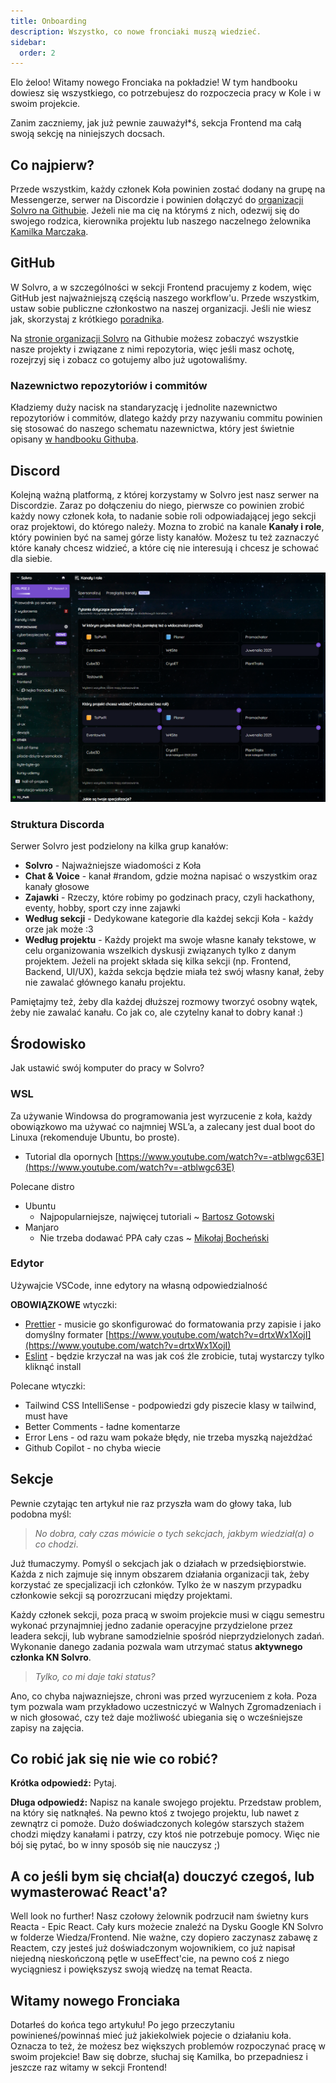 ```yaml
---
title: Onboarding
description: Wszystko, co nowe fronciaki muszą wiedzieć.
sidebar:
  order: 2
---
```


Elo żeloo! Witamy nowego Fronciaka na pokładzie! W tym handbooku dowiesz się wszystkiego, co potrzebujesz do rozpoczecia pracy w Kole i w swoim projekcie.

Zanim zaczniemy, jak już pewnie zauważył\*ś, sekcja Frontend ma całą swoją sekcję na niniejszych docsach.

## Co najpierw?

Przede wszystkim, każdy członek Koła powinien zostać dodany na grupę na Messengerze, serwer na Discordzie i powinien dołączyć do [organizacji Solvro na Githubie](https://github.com/Solvro). Jeżeli nie ma cię na którymś z nich, odezwij się do swojego rodzica, kierownika projektu lub naszego naczelnego żelownika [Kamilka Marczaka](https://github.com/qamarq).

## GitHub

W Solvro, a w szczególności w sekcji Frontend pracujemy z kodem, więc GitHub jest najważniejszą częścią naszego workflow'u. Przede wszystkim, ustaw sobie publiczne członkostwo na naszej organizacji. Jeśli nie wiesz jak, skorzystaj z krótkiego [poradnika](https://docs.solvro.pl/git-github/solvro#publiczne-cz%C5%82onkostwo).

Na [stronie organizacji Solvro](https://github.com/solvro) na Githubie możesz zobaczyć wszystkie nasze projekty i związane z nimi repozytoria, więc jeśli masz ochotę, rozejrzyj się i zobacz co gotujemy albo już ugotowaliśmy.

### Nazewnictwo repozytoriów i commitów

Kładziemy duży nacisk na standaryzację i jednolite nazewnictwo repozytoriów i commitów, dlatego każdy przy nazywaniu commitu powinien się stosować do naszego schematu nazewnictwa, który jest świetnie opisany [w handbooku Githuba](/git-github/solvro).

## Discord

Kolejną ważną platformą, z której korzystamy w Solvro jest nasz serwer na Discordzie. Zaraz po dołączeniu do niego, pierwsze co powinien zrobić każdy nowy członek koła, to nadanie sobie roli odpowiadającej jego sekcji oraz projektowi, do którego należy. Mozna to zrobić na kanale **Kanały i role**, który powinien być na samej górze listy kanałów. Możesz tu też zaznaczyć które kanały chcesz widzieć, a które cię nie interesują i chcesz je schować dla siebie.

![Widok kanału 'Kanały i role' na Discordzie](../../../../assets/onboarding/kanaly-i-role.png)

### Struktura Discorda

Serwer Solvro jest podzielony na kilka grup kanałów:

- **Solvro** - Najważniejsze wiadomości z Koła
- **Chat & Voice** - kanał #random, gdzie można napisać o wszystkim oraz kanały głosowe
- **Zajawki** - Rzeczy, które robimy po godzinach pracy, czyli hackathony, eventy, hobby, sport czy inne zajawki
- **Według sekcji** - Dedykowane kategorie dla każdej sekcji Koła - każdy orze jak może :3
- **Według projektu** - Każdy projekt ma swoje własne kanały tekstowe, w celu organizowania wszelkich dyskusji związanych tylko z danym projektem. Jeżeli na projekt składa się kilka sekcji (np. Frontend, Backend, UI/UX), każda sekcja będzie miała też swój własny kanał, żeby nie zawalać głównego kanału projektu.

Pamiętajmy też, żeby dla każdej dłuższej rozmowy tworzyć osobny wątek, żeby nie zawalać kanału. Co jak co, ale czytelny kanał to dobry kanał :)

## Środowisko

Jak ustawić swój komputer do pracy w Solvro?

### WSL

Za używanie Windowsa do programowania jest wyrzucenie z koła, każdy obowiązkowo ma używać co najmniej WSL’a, a zalecany jest dual boot do Linuxa (rekomenduje Ubuntu, bo proste).

- Tutorial dla opornych
  [https://www.youtube.com/watch?v=-atblwgc63E](https://www.youtube.com/watch?v=-atblwgc63E)

Polecane distro

- Ubuntu
  - Najpopularniejsze, najwięcej tutoriali ~ [Bartosz Gotowski](https://github.com/Rei-x)
- Manjaro
  - Nie trzeba dodawać PPA cały czas ~ [Mikołaj Bocheński](https://www.linkedin.com/in/malyvsen/)

### Edytor

Używajcie VSCode, inne edytory na własną odpowiedzialność

**OBOWIĄZKOWE** wtyczki:

- [Prettier](https://marketplace.visualstudio.com/items?itemName=esbenp.prettier-vscode) - musicie go skonfigurować do formatowania przy zapisie i jako domyślny formater
  [https://www.youtube.com/watch?v=drtxWx1XojI](https://www.youtube.com/watch?v=drtxWx1XojI)
- [Eslint](https://marketplace.visualstudio.com/items?itemName=dbaeumer.vscode-eslint) - będzie krzyczał na was jak coś źle zrobicie, tutaj wystarczy tylko kliknąć install

Polecane wtyczki:

- Tailwind CSS IntelliSense - podpowiedzi gdy piszecie klasy w tailwind, must have
- Better Comments - ładne komentarze
- Error Lens - od razu wam pokaże błędy, nie trzeba myszką najeżdżać
- Github Copilot - no chyba wiecie

## Sekcje

Pewnie czytając ten artykuł nie raz przyszła wam do głowy taka, lub podobna myśl:

> _No dobra, cały czas mówicie o tych sekcjach, jakbym wiedział(a) o co chodzi_.

Już tłumaczymy. Pomyśl o sekcjach jak o działach w przedsiębiorstwie. Każda z nich zajmuje się innym obszarem działania organizacji tak, żeby korzystać ze specjalizacji ich członków. Tylko że w naszym przypadku członkowie sekcji są porozrzucani między projektami.

Każdy członek sekcji, poza pracą w swoim projekcie musi w ciągu semestru wykonać przynajmniej jedno zadanie operacyjne przydzielone przez leadera sekcji, lub wybrane samodzielnie spośród nieprzydzielonych zadań. Wykonanie danego zadania pozwala wam utrzymać status **aktywnego członka KN Solvro**.

> _Tylko, co mi daje taki status?_

Ano, co chyba najwazniejsze, chroni was przed wyrzuceniem z koła. Poza tym pozwala wam przykładowo uczestniczyć w Walnych Zgromadzeniach i w nich głosować, czy też daje możliwość ubiegania się o wcześniejsze zapisy na zajęcia.

## Co robić jak się nie wie co robić?

**Krótka odpowiedź:** Pytaj.

**Długa odpowiedź:** Napisz na kanale swojego projektu. Przedstaw problem, na który się natknąłeś. Na pewno ktoś z twojego projektu, lub nawet z zewnątrz ci pomoże. Dużo doświadczonych kolegów starszych stażem chodzi między kanałami i patrzy, czy ktoś nie potrzebuje pomocy. Więc nie bój się pytać, bo w inny sposób się nie nauczysz ;)

## A co jeśli bym się chciał(a) douczyć czegoś, lub wymasterować React'a?

Well look no further! Nasz czołowy żelownik podrzucił nam świetny kurs Reacta - Epic React. Cały kurs możecie znaleźć na Dysku Google KN Solvro w folderze Wiedza/Frontend. Nie ważne, czy dopiero zaczynasz zabawę z Reactem, czy jesteś już doświadczonym wojownikiem, co już napisał niejedną nieskończoną pętle w useEffect'cie, na pewno coś z niego wyciągniesz i powiększysz swoją wiedzę na temat Reacta.

## Witamy nowego Fronciaka

Dotarłeś do końca tego artykułu! Po jego przeczytaniu powinieneś/powinnaś mieć już jakiekolwiek pojecie o działaniu koła. Oznacza to też, że możesz bez większych problemów rozpoczynać pracę w swoim projekcie! Baw się dobrze, słuchaj się Kamilka, bo przepadniesz i jeszcze raz witamy w sekcji Frontend!

